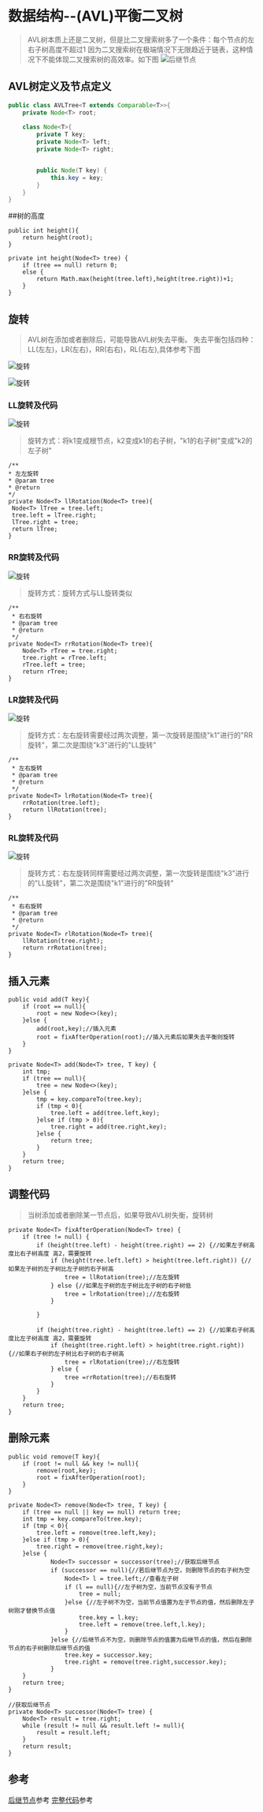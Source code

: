 # 数据结构--(AVL)平衡二叉树
>AVL树本质上还是二叉树，但是比二叉搜索树多了一个条件：每个节点的左右子树高度不超过1
因为二叉搜索树在极端情况下无限趋近于链表，这种情况下不能体现二叉搜索树的高效率。如下图
![后继节点](../../../image/BST.png)

## AVL树定义及节点定义
```java
public class AVLTree<T extends Comparable<T>>{
    private Node<T> root;
    
    class Node<T>{
        private T key;
        private Node<T> left;
        private Node<T> right;


        public Node(T key) {
            this.key = key;
        }
    }
}
```



##树的高度
```
public int height(){
    return height(root);
}

private int height(Node<T> tree) {
    if (tree == null) return 0;
    else {
        return Math.max(height(tree.left),height(tree.right))+1;
    }
}
```

## 旋转
>AVL树在添加或者删除后，可能导致AVL树失去平衡。
失去平衡包括四种：LL(左左)，LR(左右)，RR(右右)，RL(右左),具体参考下图

![旋转](../../../image/rotation1.jpg)

![旋转](../../../image/rotation2.jpg)

### LL旋转及代码
![旋转](../../../image/ll.jpg)
>旋转方式：将k1变成根节点，k2变成k1的右子树，"k1的右子树"变成"k2的左子树"

```
/**
* 左左旋转
* @param tree
* @return
*/
private Node<T> llRotation(Node<T> tree){
 Node<T> lTree = tree.left;
 tree.left = lTree.right;
 lTree.right = tree;
 return lTree;
}
```
### RR旋转及代码
![旋转](../../../image/RR.jpg)
>旋转方式：旋转方式与LL旋转类似

```
/**
 * 右右旋转
 * @param tree
 * @return
 */
private Node<T> rrRotation(Node<T> tree){
    Node<T> rTree = tree.right;
    tree.right = rTree.left;
    rTree.left = tree;
    return rTree;
}
```

### LR旋转及代码
![旋转](../../../image/LR.jpg)
>旋转方式：左右旋转需要经过两次调整，第一次旋转是围绕"k1"进行的"RR旋转"，第二次是围绕"k3"进行的"LL旋转"

```
/**
 * 左右旋转
 * @param tree
 * @return
 */
private Node<T> lrRotation(Node<T> tree){
    rrRotation(tree.left);
    return llRotation(tree);
}
```

### RL旋转及代码
![旋转](../../../image/RL.jpg)
>旋转方式：右左旋转同样需要经过两次调整，第一次旋转是围绕"k3"进行的"LL旋转"，第二次是围绕"k1"进行的"RR旋转"

```
/**
 * 右右旋转
 * @param tree
 * @return
 */
private Node<T> rlRotation(Node<T> tree){
    llRotation(tree.right);
    return rrRotation(tree);
}
```

## 插入元素
```
public void add(T key){
    if (root == null){
        root = new Node<>(key);
    }else {
        add(root,key);//插入元素
        root = fixAfterOperation(root);//插入元素后如果失去平衡则旋转
    }
}

private Node<T> add(Node<T> tree, T key) {
    int tmp;
    if (tree == null){
        tree = new Node<>(key);
    }else {
        tmp = key.compareTo(tree.key);
        if (tmp < 0){
            tree.left = add(tree.left,key);
        }else if (tmp > 0){
            tree.right = add(tree.right,key);
        }else {
            return tree;
        }
    }
    return tree;
}

```

## 调整代码
> 当树添加或者删除某一节点后，如果导致AVL树失衡，旋转树

```
private Node<T> fixAfterOperation(Node<T> tree) {
    if (tree != null) {
        if (height(tree.left) - height(tree.right) == 2) {//如果左子树高度比右子树高度 高2，需要旋转
            if (height(tree.left.left) > height(tree.left.right)) {//如果左子树的左子树比左子树的右子树高
                tree = llRotation(tree);//左左旋转
            } else {//如果左子树的左子树比左子树的右子树低
                tree = lrRotation(tree);//左右旋转
            }

        }

        if (height(tree.right) - height(tree.left) == 2) {//如果右子树高度比左子树高度 高2，需要旋转
            if (height(tree.right.left) > height(tree.right.right)) {//如果右子树的左子树比右子树的右子树高
                tree = rlRotation(tree);//右左旋转
            } else {
                tree =rrRotation(tree);//右右旋转
            }
        }
    }
    return tree;
}
```

## 删除元素

```
public void remove(T key){
    if (root != null && key != null){
        remove(root,key);
        root = fixAfterOperation(root);
    }
}

private Node<T> remove(Node<T> tree, T key) {
    if (tree == null || key == null) return tree;
    int tmp = key.compareTo(tree.key);
    if (tmp < 0){
        tree.left = remove(tree.left,key);
    }else if (tmp > 0){
        tree.right = remove(tree.right,key);
    }else {
            Node<T> successor = successor(tree);//获取后继节点
            if (successor == null){//若后继节点为空，则删除节点的右子树为空
                Node<T> l = tree.left;//查看左子树
                if (l == null){//左子树为空，当前节点没有子节点
                    tree = null;
                }else {//左子树不为空，当前节点值置为左子节点的值，然后删除左子树刚才替换节点值
                    tree.key = l.key;
                    tree.left = remove(tree.left,l.key);
                }
            }else {//后继节点不为空，则删除节点的值置为后继节点的值，然后在删除节点的右子树删除后继节点的值
                tree.key = successor.key;
                tree.right = remove(tree.right,successor.key);
            }
    }
    return tree;
}

//获取后继节点
private Node<T> successor(Node<T> tree) {
    Node<T> result = tree.right;
    while (result != null && result.left != null){
        result = result.left;
    }
    return result;
}

```
## 参考
[后继节点](https://github.com/Jzedy/Z-books/blob/master/src/main/doc/baseJava/dataStructure/%E6%95%B0%E6%8D%AE%E7%BB%93%E6%9E%84-%E4%BA%8C%E5%8F%89%E6%90%9C%E7%B4%A2%E6%A0%91.md)参考
[完整代码](https://github.com/Jzedy/Z-books/blob/master/src/main/java/tree/avl/AVLTree.java)参考


